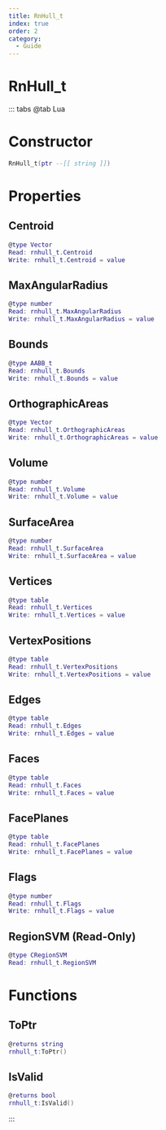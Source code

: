 ```yaml
---
title: RnHull_t
index: true
order: 2
category:
  - Guide
---
```


# RnHull_t

::: tabs
@tab Lua
# Constructor
```lua
RnHull_t(ptr --[[ string ]])
```
# Properties
## Centroid 
```lua
@type Vector
Read: rnhull_t.Centroid
Write: rnhull_t.Centroid = value
```
## MaxAngularRadius 
```lua
@type number
Read: rnhull_t.MaxAngularRadius
Write: rnhull_t.MaxAngularRadius = value
```
## Bounds 
```lua
@type AABB_t
Read: rnhull_t.Bounds
Write: rnhull_t.Bounds = value
```
## OrthographicAreas 
```lua
@type Vector
Read: rnhull_t.OrthographicAreas
Write: rnhull_t.OrthographicAreas = value
```
## Volume 
```lua
@type number
Read: rnhull_t.Volume
Write: rnhull_t.Volume = value
```
## SurfaceArea 
```lua
@type number
Read: rnhull_t.SurfaceArea
Write: rnhull_t.SurfaceArea = value
```
## Vertices 
```lua
@type table
Read: rnhull_t.Vertices
Write: rnhull_t.Vertices = value
```
## VertexPositions 
```lua
@type table
Read: rnhull_t.VertexPositions
Write: rnhull_t.VertexPositions = value
```
## Edges 
```lua
@type table
Read: rnhull_t.Edges
Write: rnhull_t.Edges = value
```
## Faces 
```lua
@type table
Read: rnhull_t.Faces
Write: rnhull_t.Faces = value
```
## FacePlanes 
```lua
@type table
Read: rnhull_t.FacePlanes
Write: rnhull_t.FacePlanes = value
```
## Flags 
```lua
@type number
Read: rnhull_t.Flags
Write: rnhull_t.Flags = value
```
## RegionSVM (Read-Only)
```lua
@type CRegionSVM
Read: rnhull_t.RegionSVM
```
# Functions
## ToPtr
```lua
@returns string
rnhull_t:ToPtr()
```
## IsValid
```lua
@returns bool
rnhull_t:IsValid()
```

:::